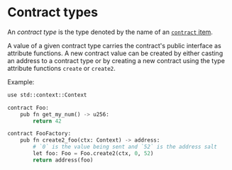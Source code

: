 # Contract types

An *contract type* is the type denoted by the name of an [`contract` item].

A value of a given contract type carries the contract's public interface as 
attribute functions. A new contract value can be created by either casting
an address to a contract type or by creating a new contract using the type 
attribute functions `create` or `create2`.

Example:

```python 
use std::context::Context

contract Foo:
    pub fn get_my_num() -> u256:
        return 42

contract FooFactory:
    pub fn create2_foo(ctx: Context) -> address:
        # `0` is the value being sent and `52` is the address salt
        let foo: Foo = Foo.create2(ctx, 0, 52)
        return address(foo)
```

[`contract` item]: ../../items/contracts.md